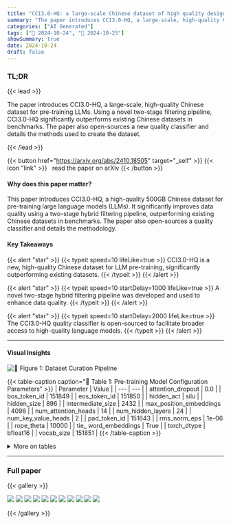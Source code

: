 ```yaml
---
title: "CCI3.0-HQ: a large-scale Chinese dataset of high quality designed for pre-training large language models"
summary: "The paper introduces CCI3.0-HQ, a large-scale, high-quality Chinese dataset for pre-training LLMs.  Using a novel two-stage filtering pipeline, CCI3.0-HQ significantly outperforms existing Chinese dat....."
categories: ["AI Generated"]
tags: ["🔖 2024-10-24", "🤗 2024-10-25"]
showSummary: true
date: 2024-10-24
draft: false
---
```


### TL;DR


{{< lead >}}

The paper introduces CCI3.0-HQ, a large-scale, high-quality Chinese dataset for pre-training LLMs.  Using a novel two-stage filtering pipeline, CCI3.0-HQ significantly outperforms existing Chinese datasets in benchmarks.  The paper also open-sources a new quality classifier and details the methods used to create the dataset.

{{< /lead >}}


{{< button href="https://arxiv.org/abs/2410.18505" target="_self" >}}
{{< icon "link" >}} &nbsp; read the paper on arXiv
{{< /button >}}

#### Why does this paper matter?
This paper introduces CCI3.0-HQ, a high-quality 500GB Chinese dataset for pre-training large language models (LLMs).  It significantly improves data quality using a two-stage hybrid filtering pipeline, outperforming existing Chinese datasets in benchmarks. The paper also open-sources a quality classifier and details the methodology.
#### Key Takeaways

{{< alert "star" >}}
{{< typeit speed=10 lifeLike=true >}} CCI3.0-HQ is a new, high-quality Chinese dataset for LLM pre-training, significantly outperforming existing datasets. {{< /typeit >}}
{{< /alert >}}

{{< alert "star" >}}
{{< typeit speed=10 startDelay=1000 lifeLike=true >}} A novel two-stage hybrid filtering pipeline was developed and used to enhance data quality. {{< /typeit >}}
{{< /alert >}}

{{< alert "star" >}}
{{< typeit speed=10 startDelay=2000 lifeLike=true >}} The CCI3.0-HQ quality classifier is open-sourced to facilitate broader access to high-quality language models. {{< /typeit >}}
{{< /alert >}}

------
#### Visual Insights



![](figures/figures_2_0.png "🔼 Figure 1: Dataset Curation Pipeline")





{{< table-caption caption="🔽 Table 1: Pre-training Model Configuration Parameters" >}}
| Parameter | Value |
| --- | --- |
| attention_dropout | 0.0 |
| bos_token_id | 151849 |
| eos_token_id | 151850 |
| hidden_act | silu |
| hidden_size | 896 |
| intermediate_size | 2432 |
| max_position_embeddings | 4096 |
| num_attention_heads | 14 |
| num_hidden_layers | 24 |
| num_key_value_heads | 2 |
| pad_token_id | 151643 |
| rms_norm_eps | 1e-06 |
| rope_theta | 10000 |
| tie_ word_embeddings | True |
| torch_dtype | bfloat16 |
| vocab_size | 151851 |
{{< /table-caption >}}









<details>
<summary>More on tables
</summary>


{{< table-caption caption="🔽 Table 2: Comparison of Dataset Impacts on Model Performance in Mixed and Chinese Dataset Experiments" >}}
| Mixed Dataset Experiment Results | Mixed Dataset Experiment Results | Mixed Dataset Experiment Results | Mixed Dataset Experiment Results | Mixed Dataset Experiment Results |
| --- | --- | --- | --- | --- |
| Metrics | SkyPile | Wanjuan-v1 | CCI3.0 | CCI3.0-HQ |
| ARC-C | 0.270 | 0.277 | 0.265 | 0.269 |
| ARC-E | 0.521 | 0.517 | 0.539 | 0.542 |
| HellaSwag | 0.355 | 0.347 | 0.36 | 0.357 |
| Winograd | 0.507 | 0.502 | 0.498 | 0.523 |
| MMLU | 0.286 | 0.287 | 0.289 | 0.292 |
| OpenbookQA | 0.334 | 0.312 | 0.326 | 0.318 |
| PIQA | 0.651 | 0.651 | 0.652 | 0.648 |
| SIQA | 0.38 | 0.387 | 0.375 | 0.394 |
| CEval | 0.279 | 0.275 | 0.278 | 0.296 |
| CMMLU | 0.294 | 0.286 | 0.292 | 0.309 |
| AverageEnglish | 0.413 | 0.410 | 0.413 | 0.418 |
| AverageChinese | 0.287 | 0.280 | 0.285 | 0.303 |
| Average | 0.388 | 0.384 | 0.388 | 0.395 |
| Chinese Dataset Experiment Results | Chinese Dataset Experiment Results | Chinese Dataset Experiment Results | Chinese Dataset Experiment Results | Chinese Dataset Experiment Results |
| Metrics | SkyPile | Wanjuan-v1 | CCI3.0 | CCI3.0-HQ |
| ARC-C | 0.192 | 0.217 | 0.202 | 0.235 |
| ARC-E | 0.313 | 0.282 | 0.323 | 0.388 |
| HellaSwag | 0.279 | 0.269 | 0.283 | 0.295 |
| Winograd | 0.490 | 0.487 | 0.485 | 0.481 |
| MMLU | 0.244 | 0.254 | 0.245 | 0.259 |
| OpenbookQA | 0.254 | 0.232 | 0.232 | 0.242 |
| PIQA | 0.528 | 0.539 | 0.53 | 0.556 |
| SIQA | 0.387 | 0.377 | 0.372 | 0.382 |
| CEval | 0.305 | 0.279 | 0.294 | 0.331 |
| CMMLU | 0.304 | 0.298 | 0.296 | 0.328 |
| AverageEnglish | 0.336 | 0.332 | 0.334 | 0.355 |
| AverageChinese | 0.304 | 0.289 | 0.295 | 0.329 |
| Average | 0.330 | 0.324 | 0.326 | 0.350 |
{{< /table-caption >}}

{{< table-caption caption="🔽 Table 3: Comparison of Two Quality Annotation Methods" >}}
| Metrics | DCLM | FineWeb-edu |
| --- | --- | --- |
| ARC-C | 0.211 | 0.235 |
| ARC-E | 0.378 | 0.388 |
| HellaSwag | 0.310 | 0.295 |
| Winograd | 0.485 | 0.481 |
| MMLU | 0.259 | 0.259 |
| OpenbookQA | 0.262 | 0.242 |
| PIQA | 0.571 | 0.556 |
| SIQA | 0.389 | 0.382 |
| CEval | 0.298 | 0.331 |
| CMMLU | 0.311 | 0.328 |
| AverageEnglish | 0.358 | 0.355 |
| AverageChinese | 0.305 | 0.329 |
| Average | 0.348 | 0.350 |
{{< /table-caption >}}

{{< table-caption caption="🔽 Table 4: Evaluation of Different Quality Classifiers" >}}
| Classifier | Precision | Recall | F1-score |
| --- | --- | --- | --- |
| classifierFineWeb-edu | classifierFineWeb-edu | classifierFineWeb-edu | classifierFineWeb-edu |
| Positive | 0.91 | 0.02 | 0.03 |
| Negative | 0.82 | 1.00 | 0.90 |
| Macro F1 | 0.87 | 0.51 | 0.47 |
| classifierChineseWebText | classifierChineseWebText | classifierChineseWebText | classifierChineseWebText |
| Positive | 0.18 | 0.58 | 0.27 |
| Negative | 0.80 | 0.38 | 0.52 |
| Macro F1 | 0.49 | 0.48 | 0.39 |
| classifierIndustryCorpus2 | classifierIndustryCorpus2 | classifierIndustryCorpus2 | classifierIndustryCorpus2 |
| Positive | 0.32 | 0.86 | 0.47 |
| Negative | 0.95 | 0.59 | 0.73 |
| Macro F1 | 0.64 | 0.73 | 0.60 |
| classifiercc13.0-HQ | classifiercc13.0-HQ | classifiercc13.0-HQ | classifiercc13.0-HQ |
| Positive | 0.86 | 0.38 | 0.53 |
| Negative | 0.88 | 0.99 | 0.93 |
| Macro F1 | 0.87 | 0.68 | 0.73 |
{{< /table-caption >}}


</details>

------



### Full paper

{{< gallery >}}

  <img src="paper_images/1.png" class="grid-w50 md:grid-w33 xl:grid-w25" />

  <img src="paper_images/2.png" class="grid-w50 md:grid-w33 xl:grid-w25" />

  <img src="paper_images/3.png" class="grid-w50 md:grid-w33 xl:grid-w25" />

  <img src="paper_images/4.png" class="grid-w50 md:grid-w33 xl:grid-w25" />

  <img src="paper_images/5.png" class="grid-w50 md:grid-w33 xl:grid-w25" />

  <img src="paper_images/6.png" class="grid-w50 md:grid-w33 xl:grid-w25" />

  <img src="paper_images/7.png" class="grid-w50 md:grid-w33 xl:grid-w25" />

  <img src="paper_images/8.png" class="grid-w50 md:grid-w33 xl:grid-w25" />

  <img src="paper_images/9.png" class="grid-w50 md:grid-w33 xl:grid-w25" />

  <img src="paper_images/10.png" class="grid-w50 md:grid-w33 xl:grid-w25" />

  <img src="paper_images/11.png" class="grid-w50 md:grid-w33 xl:grid-w25" />

{{< /gallery >}}